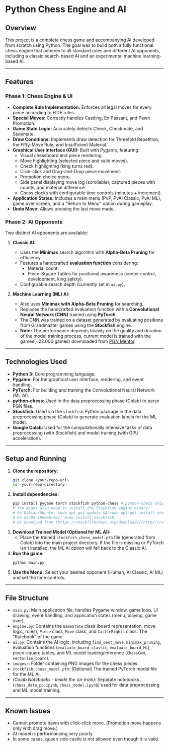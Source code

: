 # Python Chess Engine and AI

## Overview

This project is a complete chess game and accompanying AI developed from scratch using Python. The goal was to build both a fully functional chess engine that adheres to all standard rules and different AI opponents, including a classic search-based AI and an experimental machine learning-based AI.

---

## Features

### Phase 1: Chess Engine & UI

* **Complete Rule Implementation:** Enforces all legal moves for every piece according to FIDE rules.
* **Special Moves:** Correctly handles Castling, En Passant, and Pawn Promotion.
* **Game State Logic:** Accurately detects Check, Checkmate, and Stalemate.
* **Draw Conditions:** Implements draw detection for Threefold Repetition, the Fifty-Move Rule, and Insufficient Material.
* **Graphical User Interface (GUI):** Built with Pygame, featuring:
    * Visual chessboard and piece rendering.
    * Move highlighting (selected piece and valid moves).
    * Check highlighting (king turns red).
    * Click-click and Drag-and-Drop piece movement.
    * Promotion choice menu.
    * Side panel displaying move log (scrollable), captured pieces with counts, and material difference.
    * Chess clocks with configurable time controls (minutes + increment).
* **Application States:** Includes a main menu (PvP, PvAI Classic, PvAI ML), game over screen, and a "Return to Menu" option during gameplay.
* **Undo Move:** Allows undoing the last move made.

### Phase 2: AI Opponents

Two distinct AI opponents are available:

1.  **Classic AI:**
    * Uses the **Minimax** search algorithm with **Alpha-Beta Pruning** for efficiency.
    * Features a handcrafted **evaluation function** considering:
        * Material count.
        * Piece-Square Tables for positional awareness (center control, development, king safety).
    * Configurable search depth (currently set in `ai.py`).

2.  **Machine Learning (ML) AI:**
    * Also uses **Minimax with Alpha-Beta Pruning** for searching.
    * Replaces the handcrafted evaluation function with a **Convolutional Neural Network (CNN)** trained using **PyTorch**.
    * The CNN was trained on a dataset generated by evaluating positions from Grandmaster games using the **Stockfish** engine.
    * **Note:** The performance depends heavily on the quality and duration of the model training process, current model is trained with the games(~22.000 games) downloaded from [PGN Mentor](https://www.pgnmentor.com/).

---

## Technologies Used

* **Python 3:** Core programming language.
* **Pygame:** For the graphical user interface, rendering, and event handling.
* **PyTorch:** For building and training the Convolutional Neural Network (ML AI).
* **python-chess:** Used in the data preprocessing phase (Colab) to parse PGN files.
* **Stockfish:** Used via the `stockfish` Python package in the data preprocessing phase (Colab) to generate evaluation labels for the ML model.
* **Google Colab:** Used for the computationally intensive tasks of data preprocessing (with Stockfish) and model training (with GPU acceleration).

---

## Setup and Running

1.  **Clone the repository:**
    ```bash
    git clone <your-repo-url>
    cd <your-repo-directory>
    ```
2.  **Install dependencies:**
    ```bash
    pip install pygame torch stockfish python-chess # python-chess only needed if re-running data prep
    # You might also need to install the Stockfish engine binary
    # On Debian/Ubuntu: sudo apt-get update && sudo apt-get install stockfish
    # On macOS (Homebrew): brew install stockfish
    # Or download from [https://stockfishchess.org/download/](https://stockfishchess.org/download/)
    ```
3.  **Download Trained Model (Optional for ML AI):**
    * Place the trained `stockfish_chess_model.pth` file (generated from Colab) into the main project directory. If the file is missing or PyTorch isn't installed, the ML AI option will fall back to the Classic AI.
4.  **Run the game:**
    ```bash
    python main.py
    ```
5.  **Use the Menu:** Select your desired opponent (Human, AI Classic, AI ML) and set the time controls.

---

## File Structure

* `main.py`: Main application file, handles Pygame window, game loop, UI drawing, event handling, and application states (menu, playing, game over).
* `engine.py`: Contains the `GameState` class (board representation, move logic, rules), `Piece` class, `Move` class, and `CastleRights` class. The "Rulebook" of the game.
* `ai.py`: Contains the AI logic, including `find_best_move`, `minimax_pruning`, evaluation functions (`evaluate_board_classic`, `evaluate_board_ML`), piece-square tables, and ML model loading/inference (`ChessCNN`, `vectorize_board`).
* `images/`: Folder containing PNG images for the chess pieces.
* `stockfish_chess_model.pth`: (Optional) The trained PyTorch model file for the ML AI.
* *(Colab Notebooks - Inside the \ai-train)*: Separate notebooks (`chess_data_pp.ipynb`, `chess_model.ipynb`) used for data preprocessing and ML model training.

---

## Known Issues

* Cannot promote pawn with click-click move. (Promotion move happens only with drag move.)
* AI model is performancing very poorly.
* In some cases, queen side castle is not allowed even though it is valid.